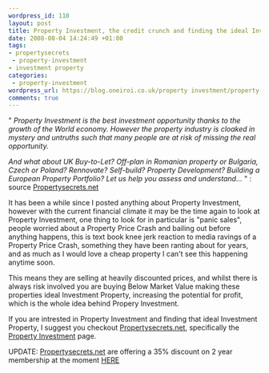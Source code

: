 ```yaml
--- 
wordpress_id: 110
layout: post
title: Property Investment, the credit crunch and finding the ideal Investment Property
date: 2008-08-04 14:24:49 +01:00
tags: 
- propertysecrets
 - property-investment
- investment property
categories: 
 - property-investment
wordpress_url: https://blog.oneiroi.co.uk/property investment/property-investment-the-credit-crunch-and-finding-the-ideal-investment-property
comments: true
---
```

" <i>
Property Investment is the best investment opportunity thanks to the growth of the World economy.
However the property industry is cloaked in mystery and untruths such that many people are at risk of missing the real opportunity.

And what about UK Buy-to-Let? Off-plan in Romanian property or Bulgaria, Czech or Poland? Rennovate? Self-build? Property Development? Building a European Property Portfolio? Let us help you assess and understand... </i>" : source <a href="https://www.propertysecrets.net">Propertysecrets.net</a>

It has been a while since I posted anything about Property Investment, however with the current financial climate it may be the time again to look at Property Investment, one thing to look for in particular is "panic sales", people worried about a Property Price Crash and bailing out before anything happens, this is text book knee jerk reaction to media ravings of a Property Price Crash, something they have been ranting about for years, and as much as I would love a cheap property I can't see this happening anytime soon.

This means they are selling at heavily discounted prices, and whilst there is always risk involved you are buying Below Market Value making these properties ideal Investment Property, increasing the potential for profit, which is the whole idea behind Propery Investment.

If you are intrested in Property Investment and finding that ideal Investment Property, I suggest you checkout <a href="https://www.propertysecrets.net/">Propertysecrets.net</a>, specifically the <a href="https://www.propertysecrets.net/tag_browser/property_investment.html">Property Investment</a> page.

UPDATE: <a href="https://www.Propertysecrets.net">Propertysecrets.net</a> are offering a 35% discount on 2 year membership at the moment <a href="https://www.propertysecrets.net/0979/sales_form.html">HERE</a>
